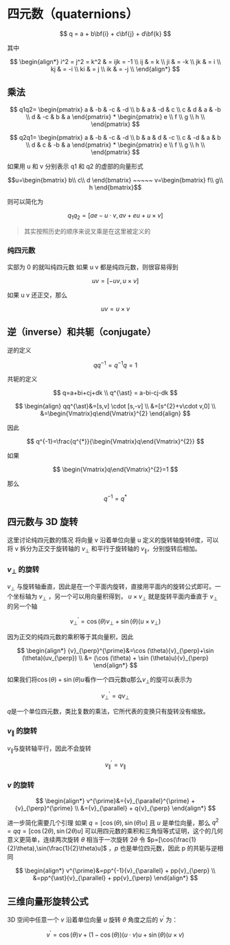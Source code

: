 # 四元数（quaternions）

$$
q = a + b\bf{i} + c\bf{j} + d\bf{k}
$$

其中

$$
\begin{align*}
i^2 = j^2 = k^2 & = ijk = -1 \\
ij & = k \\
ji & = -k \\
jk & = i \\
kj & = -i \\
ki & = j \\
ik & = -j \\
\end{align*}
$$

## 乘法

$$
q1q2=
\begin{pmatrix}
a & -b & -c & -d \\
b &  a & -d &  c \\
c &  d &  a & -b \\
d & -c &  b &  a
\end{pmatrix}
*
\begin{pmatrix}
e \\
f \\
g \\
h \\
\end{pmatrix}
$$

$$
q2q1=
\begin{pmatrix}
a & -b & -c & -d \\
b &  a &  d & -c \\
c & -d &  a &  b \\
d &  c & -b &  a
\end{pmatrix}
*
\begin{pmatrix}
e \\
f \\
g \\
h \\
\end{pmatrix}
$$

如果用 u 和 v 分别表示 q1 和 q2 的虚部的向量形式

```math
u=\begin{bmatrix}
b\\
c\\
d
\end{bmatrix}
~~~~~
v=\begin{bmatrix}
f\\
g\\
h
\end{bmatrix}
```

则可以简化为

$$
q_1 q_2 = [ae- u\cdot v,  av + eu+u\times v]
$$

> 其实按照历史的顺序来说叉乘是在这里被定义的

### 纯四元数

实部为 0 的就叫纯四元数
如果 u v 都是纯四元数，则很容易得到

$$
uv=[-{u}{v},{u}\times {v}]
$$

如果 u v 还正交，那么

$$
uv={u}\times {v}
$$

## 逆（inverse）和共轭（conjugate）

逆的定义

$$
qq^{-1}=q^{-1}q=1
$$

共轭的定义

$$
q=a+bi+cj+dk \\
q^{\ast} = a-bi-cj-dk
$$

$$
\begin{align}
qq^{\ast}&=[s,v] \cdot [s,-v] \\
&=[s^{2}+v\cdot v,0] \\
&=\begin{Vmatrix}q\end{Vmatrix}^{2}
\end{align}
$$

因此

$$
q^{-1}=\frac{q^{*}}{\begin{Vmatrix}q\end{Vmatrix}^{2}}
$$

如果

$$
\begin{Vmatrix}q\end{Vmatrix}^{2}=1
$$

那么

$$
q^{-1}=q^{\ast}
$$

## 四元数与 3D 旋转

这里讨论纯四元数的情况
将向量 v 沿着单位向量 u 定义的旋转轴旋转$\theta$度，可以将 v 拆分为正交于旋转轴的 ${v}_{\perp}$ 和平行于旋转轴的 ${v}_{\parallel}$，分别旋转后相加。

### ${v}_{\perp}$ 的旋转

${v}_{\perp}$ 与旋转轴垂直，因此是在一个平面内旋转，直接用平面内的旋转公式即可。一个坐标轴为 ${v}_{\perp}$ ，另一个可以用向量积得到， $u\times{v}_{\perp}$ 就是旋转平面内垂直于 ${v}_{\perp}$ 的另一个轴

$$
{v}_{\perp}^{{\prime}}=\cos (\theta){v}_{\perp}+\sin (\theta)(u\times v_{\perp})
$$

因为正交的纯四元数的乘积等于其向量积，因此

$$
\begin{align*}
{v}_{\perp}^{\prime}&=\cos (\theta){v}_{\perp}+\sin (\theta)(uv_{\perp}) \\
&= (\cos (\theta) + \sin (\theta)u){v}_{\perp}
\end{align*}
$$

如果我们将$\cos (\theta) + \sin (\theta)u$看作一个四元数$q$那么${v}_{\perp}$的旋可以表示为

$$
{v}_{\perp}^{{\prime}}=q{v}_{\perp}
$$

$q$是一个单位四元数，类比复数的乘法，它所代表的变换只有旋转没有缩放。

### ${v}_{\parallel}$ 的旋转

${v}_{\parallel}$与旋转轴平行，因此不会旋转

$$
{v}_{\parallel}^{\prime}={v}_{\parallel}
$$

### $v$ 的旋转

$$
\begin{align*}
v^{\prime}&={v}_{\parallel}^{\prime} + {v}_{\perp}^{\prime} \\
&={v}_{\parallel} + q{v}_{\perp}
\end{align*}
$$

进一步简化需要几个引理
如果 $q=[\cos(\theta),\sin(\theta)u]$ 且 $u$ 是单位向量，那么 $q^{2}=qq=[\cos(2\theta),\sin(2\theta)u]$
可以用四元数的乘积和三角恒等式证明，这个的几何意义更简单，连续两次旋转 $\theta$ 相当于一次旋转 $2\theta$
令 $p=[\cos(\frac{1}{2}\theta),\sin(\frac{1}{2}\theta)u]$ ，$p$ 也是单位四元数，因此 p 的共轭与逆相同

$$
\begin{align*}
v^{\prime}&=pp^{-1}{v}_{\parallel} + pp{v}_{\perp} \\
&=pp^{\ast}{v}_{\parallel} + pp{v}_{\perp}
\end{align*}
$$

## 三维向量形旋转公式

3D 空间中任意一个 $v$ 沿着单位向量 $u$ 旋转 $θ$ 角度之后的 ${v}^{\prime}$ 为：

$$
{v}^{\prime}= \cos(\theta)v+(1-\cos (\theta))(u\cdot v)u+\sin(\theta)(u\times v)
$$
